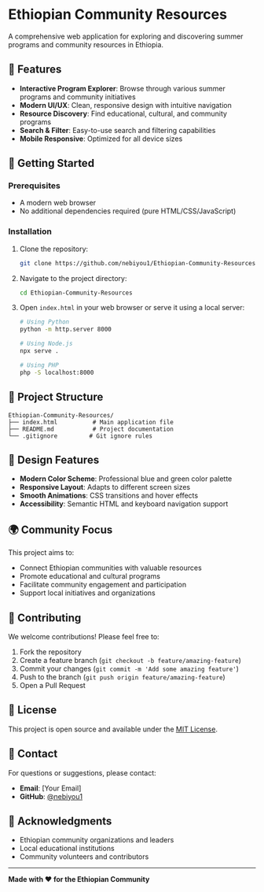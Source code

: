 # Ethiopian Community Resources

A comprehensive web application for exploring and discovering summer programs and community resources in Ethiopia.

## 🌟 Features

- **Interactive Program Explorer**: Browse through various summer programs and community initiatives
- **Modern UI/UX**: Clean, responsive design with intuitive navigation
- **Resource Discovery**: Find educational, cultural, and community programs
- **Search & Filter**: Easy-to-use search and filtering capabilities
- **Mobile Responsive**: Optimized for all device sizes

## 🚀 Getting Started

### Prerequisites

- A modern web browser
- No additional dependencies required (pure HTML/CSS/JavaScript)

### Installation

1. Clone the repository:
   ```bash
   git clone https://github.com/nebiyou1/Ethiopian-Community-Resources.git
   ```

2. Navigate to the project directory:
   ```bash
   cd Ethiopian-Community-Resources
   ```

3. Open `index.html` in your web browser or serve it using a local server:
   ```bash
   # Using Python
   python -m http.server 8000
   
   # Using Node.js
   npx serve .
   
   # Using PHP
   php -S localhost:8000
   ```

## 📁 Project Structure

```
Ethiopian-Community-Resources/
├── index.html          # Main application file
├── README.md           # Project documentation
└── .gitignore         # Git ignore rules
```

## 🎨 Design Features

- **Modern Color Scheme**: Professional blue and green color palette
- **Responsive Layout**: Adapts to different screen sizes
- **Smooth Animations**: CSS transitions and hover effects
- **Accessibility**: Semantic HTML and keyboard navigation support

## 🌍 Community Focus

This project aims to:
- Connect Ethiopian communities with valuable resources
- Promote educational and cultural programs
- Facilitate community engagement and participation
- Support local initiatives and organizations

## 🤝 Contributing

We welcome contributions! Please feel free to:

1. Fork the repository
2. Create a feature branch (`git checkout -b feature/amazing-feature`)
3. Commit your changes (`git commit -m 'Add some amazing feature'`)
4. Push to the branch (`git push origin feature/amazing-feature`)
5. Open a Pull Request

## 📝 License

This project is open source and available under the [MIT License](LICENSE).

## 📧 Contact

For questions or suggestions, please contact:
- **Email**: [Your Email]
- **GitHub**: [@nebiyou1](https://github.com/nebiyou1)

## 🙏 Acknowledgments

- Ethiopian community organizations and leaders
- Local educational institutions
- Community volunteers and contributors

---

**Made with ❤️ for the Ethiopian Community**
